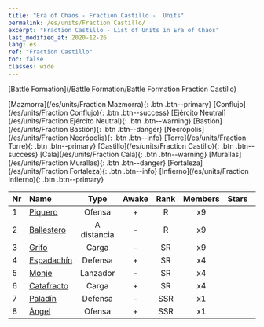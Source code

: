 ```yaml
---
title: "Era of Chaos - Fraction Castillo -  Units"
permalink: /es/units/Fraction Castillo/
excerpt: "Fraction Castillo - List of Units in Era of Chaos"
last_modified_at: 2020-12-26
lang: es
ref: "Fraction Castillo"
toc: false
classes: wide
---
```

  [Battle Formation](/Battle Formation/Battle Formation Fraction Castillo)

 [Mazmorra](/es/units/Fraction Mazmorra){: .btn .btn--primary} [Conflujo](/es/units/Fraction Conflujo){: .btn .btn--success} [Ejército Neutral](/es/units/Fraction Ejército Neutral){: .btn .btn--warning} [Bastión](/es/units/Fraction Bastión){: .btn .btn--danger} [Necrópolis](/es/units/Fraction Necrópolis){: .btn .btn--info} [Torre](/es/units/Fraction Torre){: .btn .btn--primary} [Castillo](/es/units/Fraction Castillo){: .btn .btn--success} [Cala](/es/units/Fraction Cala){: .btn .btn--warning} [Murallas](/es/units/Fraction Murallas){: .btn .btn--danger} [Fortaleza](/es/units/Fraction Fortaleza){: .btn .btn--info} [Infierno](/es/units/Fraction Infierno){: .btn .btn--primary} 

  | Nr |         Name        |   Type   | Awake |    Rank   |   Members     |  Stars  |  Attack  |     HP    |    Art     |
  |:---|:--------------------|:--------:|:-----:|:---------:|:-------------:|:-------:|:--------:|:---------:|:-----------|
  | 1 | [Piquero](/es/units/Pikeman/) | Ofensa | + | R | x9 | <i class="fas fa-star"/> | 84.4 | 645 |  jibing  |
  | 2 | [Ballestero](/es/units/Marksman/) | A distancia | - | R | x9 | <i class="fas fa-star"/> | 85.3 | 438 |  nushou  |
  | 3 | [Grifo](/es/units/Griffin/) | Carga | - | SR | x9 | <i class="fas fa-star"/><i class="fas fa-star"/> | 151.4 | 1850 |  shijiu  |
  | 4 | [Espadachín](/es/units/Swordsman/) | Defensa | + | SR | x4 | <i class="fas fa-star"/><i class="fas fa-star"/> | 54.6 | 1324 |  shizijun  |
  | 5 | [Monje](/es/units/Monk/) | Lanzador | - | SR | x4 | <i class="fas fa-star"/> | 102.6 | 662 |  senglv  |
  | 6 | [Catafracto](/es/units/Cavalier/) | Carga | + | SR | x4 | <i class="fas fa-star"/> | 79.4 | 811 |  qishi  |
  | 7 | [Paladín](/es/units/Paladin/) | Defensa | - | SSR | x1 | <i class="fas fa-star"/><i class="fas fa-star"/><i class="fas fa-star"/> | 128.0 | 2589 |  shengqishi  |
  | 8 | [Ángel](/es/units/Angel/) | Ofensa | + | SSR | x1 | <i class="fas fa-star"/><i class="fas fa-star"/><i class="fas fa-star"/> | 792.0 | 5431 |  datianshi  |

